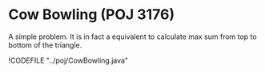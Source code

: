 # Cow Bowling (POJ 3176)

A simple problem. It is in fact a equivalent to calculate max sum from top to bottom of the triangle.

!CODEFILE "../poj/CowBowling.java"
